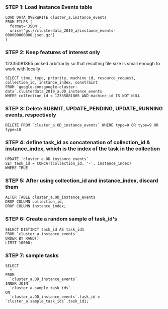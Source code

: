 ### STEP 1: Load Instance Events table
```
LOAD DATA OVERWRITE cluster_a.instance_events
FROM FILES (
  format='JSON',
  uris=['gs://clusterdata_2019_a/instance_events-000000000000.json.gz']
)
```

### STEP 2: Keep features of interest only

12335081865 picked arbitrarily so that resulting file size is small enough to work with locally

```
SELECT time, type, priority, machine_id, resource_request, collection_id, instance_index, constraint
FROM `google.com:google-cluster-data`.clusterdata_2019_a.OD_instance_events
WHERE collection_id < 12335081865 AND machine_id IS NOT NULL
```

### STEP 3: Delete SUBMIT, UPDATE_PENDING, UPDATE_RUNNING events, respectively

```
DELETE FROM `cluster_a.OD_instance_events` WHERE type=0 OR type=9 OR type=10
```

### STEP 4: define task_id as concatenation of collection_id & instance_index, which is the index of the task in the collection

```
UPDATE `cluster_a.OD_instance_events`
SET task_id = CONCAT(collection_id, '-', instance_index)
WHERE TRUE
```

### STEP 5: After using collection_id and instance_index, discard them

```
ALTER TABLE cluster_a.OD_instance_events
DROP COLUMN collection_id,
DROP COLUMN instance_index;
```

### STEP 6: Create a random sample of task_id's

```
SELECT DISTINCT task_id AS task_id1
FROM `cluster_a.instance_events`
ORDER BY RAND()
LIMIT 10000;
```

### STEP 7: sample tasks

```
SELECT
  *
FROM
  `cluster_a.OD_instance_events`
INNER JOIN
  `cluster_a.sample_task_ids`
ON
  `cluster_a.OD_instance_events`.task_id = `cluster_a.sample_task_ids`.task_id1;
```
